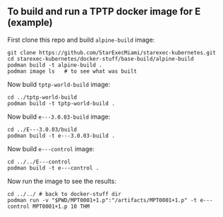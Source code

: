 
## To build and run a TPTP docker image for E (example)

First clone this repo and build `alpine-build` image:
```shell
git clone https://github.com/StarExecMiami/starexec-kubernetes.git
cd starexec-kubernetes/docker-stuff/base-build/alpine-build
podman build -t alpine-build .
podman image ls   # to see what was built
```

Now build `tptp-world-build` image:
```shell
cd ../tptp-world-build
podman build -t tptp-world-build .
```

Now build `e---3.0.03-build` image:
```shell
cd ../E---3.0.03/build
podman build -t e---3.0.03-build .
```

Now build `e---control` image:
```shell
cd ../../E---control
podman build -t e---control .
```

Now run the image to see the results:
```shell
cd ../../ # back to docker-stuff dir
podman run -v "$PWD/MPT0001+1.p":"/artifacts/MPT0001+1.p" -t e---control MPT0001+1.p 10 THM
```


